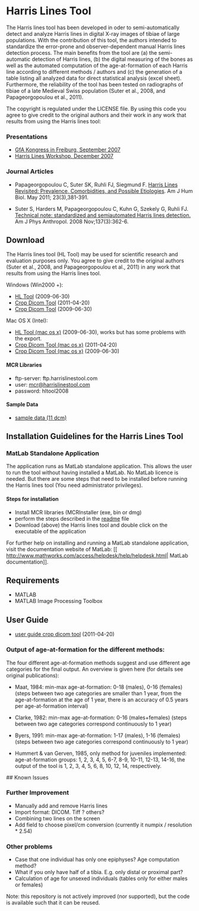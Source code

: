 Harris Lines Tool
======

The Harris lines tool has been developed in oder to semi-automatically detect and analyze Harris lines in digital X-ray images of tibiae of large populations. With the contribution of this tool, the authors intended to standardize the error-prone and observer-dependent manual Harris lines detection process. The main benefits from the tool are (a) the semi-automatic detection of Harris lines, (b) the digital measuring of the bones as well as the automated computation of the age-at-formation of each Harris line according to different methods / authors and (c) the generation of a table listing all analyzed data for direct statistical analysis (excel sheet). Furthermore, the reliability of the tool has been tested on radiographs of tibiae of a late Medieval Swiss population (Suter et al., 2008, and Papageorgopoulou et al., 2011).

The copyright is regulated under the LICENSE file. By using this code you agree to give credit to the original authors and their work in any work that results from using the Harris lines tool:

### Presentations

* [GfA Kongress in Freiburg, September 2007](hl_freiburg.pdf)
* [Harris Lines Workshop, December 2007](hl_workshop2.pdf)


### Journal Articles

* Papageorgopoulou C, Suter SK, Ruhli FJ, Siegmund F. [Harris Lines Revisited: Prevalence, Comorbidities, and Possible Etiologies](http://onlinelibrary.wiley.com/doi/10.1002/ajhb.21155/full). Am  J Hum Biol. May 2011; 23(3),381-391.

* Suter S, Harders M, Papageorgopoulou C, Kuhn G, Szekely G, Ruhli FJ. [Technical note: standardized and semiautomated Harris lines detection.](http://onlinelibrary.wiley.com/doi/10.1002/ajpa.20901/abstract ) Am J Phys Anthropol. 2008 Nov;137(3):362-6.


## Download
The Harris lines tool (HL Tool) may be used for scientific research and evaluation purposes only. You agree to give credit to the original authors (Suter et al., 2008, and Papageorgopoulou et al., 2011) in any work that results from using the Harris lines tool.

Windows (Win2000 +):
* [HL Tool](HLTool20090630-1.zip) (2009-06-30)
* [Crop Dicom Tool](CropDicomTool_win_20110420.zip) (2011-04-20)
* [Crop Dicom Tool](CropDicomTool_win_20090630.zip) (2009-06-30)


Mac OS X (Intel):
* [HL Tool (mac os x)](HLTool20090630_osx.zip) (2009-06-30), works but has some problems with the export. 
* [Crop Dicom Tool (mac os x)](CropDicomTool20110420_osx.zip) (2011-04-20)
* [Crop Dicom Tool (mac os x)](CropDicomTool20090630_osx.zip) (2009-06-30)



#### MCR Libraries

* ftp-server: ftp.harrislinestool.com
* user: mcr@harrislinestool.com
* password: hltool2008


#### Sample Data
* [sample data (11 dcm) ](DCMsamples.zip)




## Installation Guidelines for the Harris Lines Tool 


### MatLab Standalone Application

The application runs as MatLab standalone application. This allows the user to run the tool without having installed a MatLab. No MatLab licence is needed. But there are some steps that need to be installed before running the Harris lines tool (You need administrator privileges). 

#### Steps for installation
- Install MCR libraries (MCRInstaller (exe, bin or dmg)
- perform the steps described in the [readme](install_readme.txt) file
- Download (above) the Harris lines tool and double click on the executable of the application

For further help on installing and running a MatLab standalone application, visit the documentation website of MatLab: [[ http://www.mathworks.com/access/helpdesk/help/helpdesk.html| MatLab documentation]].


## Requirements

* MATLAB
* MATLAB Image Processing Toolbox

## User Guide
* [user guide crop dicom tool](Harris%20Lines%20Tool%20_%20UserGuide%20_%20CropDicom.pdf) (2011-04-20)

### Output of age-at-formation for the different methods:
The four different age-at-formation methods suggest and use different age categories for the final output. An overview is given here (for details see original publications):

* Maat, 1984: min-max age-at-formation: 0-18 (males), 0-16 (females) (steps between two age categories are smaller than 1 year, from the age-at-formation at the age of 1 year, there is an accuracy of 0.5 years per age-at-formation interval)

* Clarke, 1982: min-max age-at-formation: 0-16 (males+females) (steps between two age categories correspond continuously to 1 year)

* Byers, 1991: min-max age-at-formation: 1-17 (males), 1-16 (females) (steps between two age categories correspond continuously to 1 year)

* Hummert & van Gerven, 1985, only method for juveniles implemented: age-at-formation groups: 1, 2, 3, 4, 5, 6-7, 8-9, 10-11, 12-13, 14-16, the output of the tool is 1, 2, 3, 4, 5, 6, 8, 10, 12, 14, respectively.




## Known Issues

### Further Improvement

* Manually add and remove Harris lines
* Import format: DICOM. Tiff ? others?
* Combining two lines on the screen
* Add field to choose pixel/cm conversion (currently it numpix / resolution * 2.54)


### Other problems
* Case that one individual has only one epiphyses? Age computation method?
* What if you only have half of a tibia. E.g. only distal or proximal part?
* Calculation of age for unsexed individuals (tables only for either males or females)

Note: this repository is not actively improved (nor supported), but the code is available such that it can be reused.


